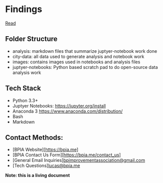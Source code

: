 # Findings
[Read](analysis/garage-proposal.md)

## Folder Structure
- analysis: markdown files that summarize juptyer-notebook work done
- city-data: all data used to generate analysis and notebook work
- images: contains images used in notebooks and analysis files
- juptyer-notebooks: Python based scratch pad to do open-source data analysis work

## Tech Stack
- Python 3.3+
- Juptyer Notebooks: https://jupyter.org/install
- Anaconda 3 https://www.anaconda.com/distribution/
- Bash
- Markdown

## Contact Methods:
- [BPIA Website][https://bpia.me]
- [BPIA Contact Us Form][https://bpia.me/contact_us]
- [General Email Inquiries]<bpimprovementassociation@gmail.com>
- [Tech Questions]<lucas@bpia.me>

**Note: this is a living document**
